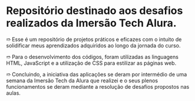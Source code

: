 # Repositório destinado aos desafios realizados da Imersão Tech Alura.

➱ Esse é um repositório  de projetos práticos e eficazes com o intuito de solidificar meus aprendizados adquiridos ao longo da jornada do curso.

➱ Para o desenvolvimento dos códigos, foram utilizadas as linguagens HTML, JavaScript e a utilização de CSS para estilizar as páginas web.

➱ Concluindo, a iniciativa das aplicações se deram por intermédio de uma semana da Imersão Tech da Alura que realizei e o seus plenos funcionamentos se deram mediante a resolução de desafios propostos nas aulas.
